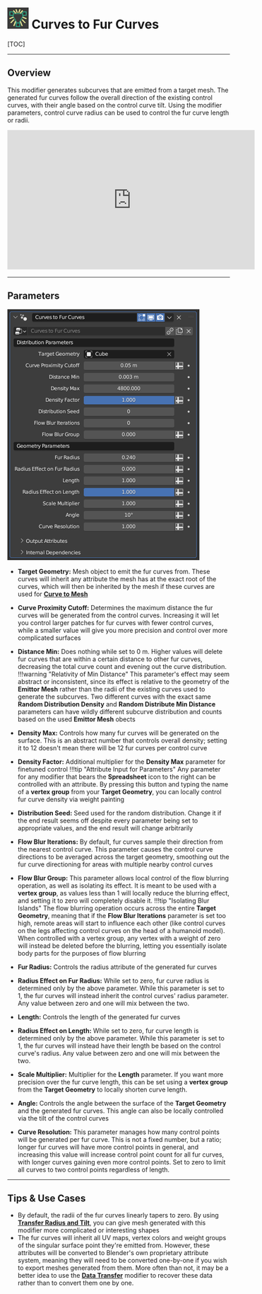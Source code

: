 # ![icon](../img/icons/curve_to_furcurve.png) Curves to Fur Curves

[TOC]

---

## Overview
This modifier generates subcurves that are emitted from a target mesh. The generated fur curves follow the overall direction of the existing control curves, with their angle based on the control curve tilt. Using the modifier parameters, control curve radius can be used to control the fur curve length or radii.

<iframe width="560" height="315" src="https://www.youtube.com/embed/AvlQ1HURL0Y?si=RcUylL9itxlQhshx" title="YouTube video player" frameborder="0" allow="accelerometer; autoplay; clipboard-write; encrypted-media; gyroscope; picture-in-picture; web-share" allowfullscreen></iframe>

---

## Parameters
![Parameters](params/curve_to_furcurves.PNG)

* **Target Geometry:** Mesh object to emit the fur curves from. These curves will inherit any attribute the mesh has at the exact root of the curves, which will then be inherited by the mesh if these curves are used for [**Curve to Mesh**](../mesh_generation/curve_to_mesh.md)
* **Curve Proximity Cutoff:** Determines the maximum distance the fur curves will be generated from the control curves. Increasing it will let you control larger patches for fur curves with fewer control curves, while a smaller value will give you more precision and control over more complicated surfaces
* **Distance Min:** Does nothing while set to 0 m. Higher values will delete fur curves that are within a certain distance to other fur curves, decreasing the total curve count and evening out the curve distribution.
!!!warning "Relativity of Min Distance"
    This parameter's effect may seem abstract or inconsistent, since its effect is relative to the geometry of the **Emittor Mesh** rather than the radii of the existing curves used to generate the subcurves. Two different curves with the exact same **Random Distribution Density** and **Random Distribute Min Distance** parameters can have wildly different subcurve distribution and counts based on the used **Emittor Mesh** obects

* **Density Max:** Controls how many fur curves will be generated on the surface. This is an abstract number that controls overall density; setting it to 12 doesn't mean there will be 12 fur curves per control curve
* **Density Factor:** Additional multiplier for the **Density Max** parameter for finetuned control
!!!tip "Attribute Input for Parameters"
    Any parameter for any modifier that bears the **Spreadsheet** icon to the right can be controlled with an attribute. By pressing this button and typing the name of a **vertex group** from your **Target Geometry**, you can locally control fur curve density via weight painting

* **Distribution Seed:** Seed used for the random distribution. Change it if the end result seems off despite every parameter being set to appropriate values, and the end result will change arbitrarily
* **Flow Blur Iterations:** By default, fur curves sample their direction from the nearest control curve. This parameter causes the control curve directions to be averaged across the target geometry, smoothing out the fur curve directioning for areas with multiple nearby control curves
* **Flow Blur Group:** This parameter allows local control of the flow blurring operation, as well as isolating its effect. It is meant to be used with a **vertex group**, as values less than 1 will locally reduce the blurring effect, and setting it to zero will completely disable it.
!!!tip "Isolating Blur Islands"
    The flow blurring operation occurs across the entire **Target Geometry**, meaning that if the **Flow Blur Iterations** parameter is set too high, remote areas will start to influence each other (like control curves on the legs affecting control curves on the head of a humanoid model). When controlled with a vertex group, any vertex with a weight of zero will instead be deleted before the blurring, letting you essentially isolate body parts for the purposes of flow blurring

* **Fur Radius:** Controls the radius attribute of the generated fur curves
* **Radius Effect on Fur Radius:** While set to zero, fur curve radius is determined only by the above parameter. While this parameter is set to 1, the fur curves will instead inherit the control curves' radius parameter. Any value between zero and one will mix between the two.
* **Length:** Controls the length of the generated fur curves
* **Radius Effect on Length:** While set to zero, fur curve length is determined only by the above parameter. While this parameter is set to 1, the fur curves will instead have their length be based on the control curve's radius. Any value between zero and one will mix between the two.
* **Scale Multiplier:** Multiplier for the **Length** parameter. If you want more precision over the fur curve length, this can be set using a **vertex group** from the **Target Geometry** to locally shorten curve length.
* **Angle:** Controls the angle between the surface of the **Target Geometry** and the generated fur curves. This angle can also be locally controlled via the tilt of the control curves
* **Curve Resolution:** This parameter manages how many control points will be generated per fur curve. This is not a fixed number, but a ratio; longer fur curves will have more control points in general, and increasing this value will increase control point count for all fur curves, with longer curves gaining even more control points. Set to zero to limit all curves to two control points regardless of length.

---

## Tips & Use Cases

* By default, the radii of the fur curves linearly tapers to zero. By using [**Transfer Radius and Tilt**](../curve_manipulation/transfer_radius_and_tilt.md), you can give mesh generated with this modifier more complicated or interesting shapes
* The fur curves will inherit all UV maps, vertex colors and weight groups of the singular surface point they're emitted from. However, these attributes will be converted to Blender's own proprietary attribute system, meaning they will need to be converted one-by-one if you wish to export meshes generated from them. More often than not, it may be a better idea to use the [**Data Transfer**](https://docs.blender.org/manual/en/latest/modeling/modifiers/modify/data_transfer.html) modifier to recover these data rather than to convert them one by one.
